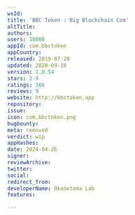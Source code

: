 ```yaml
---
wsId: 
title: 'BBC Token : Big Blockchain Com'
altTitle: 
authors: 
users: 10000
appId: com.bbctoken
appCountry: 
released: 2019-07-20
updated: 2020-09-16
version: 1.0.54
stars: 2.9
ratings: 366
reviews: 9
website: http://bbctoken.app
repository: 
issue: 
icon: com.bbctoken.png
bugbounty: 
meta: removed
verdict: wip
appHashes: 
date: 2024-04-26
signer: 
reviewArchive: 
twitter: 
social: 
redirect_from: 
developerName: Okanetoma Lab
features: 

---
```


